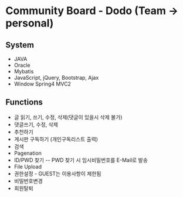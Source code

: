 # Community Board - Dodo (Team -> personal)
## System

* JAVA
* Oracle
* Mybatis
* JavaScript, jQuery, Bootstrap, Ajax
* Window Spring4 MVC2

## Functions
* 글 읽기, 쓰기, 수정, 삭제(댓글이 있을시 삭제 불가)
* 댓글쓰기, 수정, 삭제 
* 추천하기
* 게시판 구독하기 (개인구독리스트 출력)
* 검색
* Pagenation
* ID/PWD 찾기 
--  PWD 찾기 시 임시비밀번호를 E-Mail로 발송
* File Upload
* 권한설정 - GUEST는 이용사항이 제한됨 
* 비밀번호변경
* 회원탈퇴
